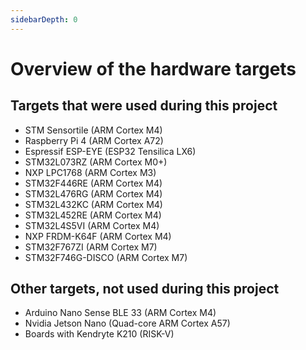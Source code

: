 ```yaml
---
sidebarDepth: 0
---
```


# Overview of the hardware targets

## Targets that were used during this project
* STM Sensortile (ARM Cortex M4)
* Raspberry Pi 4 (ARM Cortex A72)
* Espressif ESP-EYE (ESP32 Tensilica LX6)
* STM32L073RZ (ARM Cortex M0+)
* NXP LPC1768 (ARM Cortex M3)
* STM32F446RE (ARM Cortex M4)
* STM32L476RG (ARM Cortex M4)
* STM32L432KC (ARM Cortex M4)
* STM32L452RE (ARM Cortex M4)
* STM32L4S5VI (ARM Cortex M4)
* NXP FRDM-K64F (ARM Cortex M4)
* STM32F767ZI (ARM Cortex M7)
* STM32F746G-DISCO (ARM Cortex M7)

## Other targets, not used during this project
* Arduino Nano Sense BLE 33 (ARM Cortex M4)
* Nvidia Jetson Nano (Quad-core ARM Cortex A57)
* Boards with Kendryte K210 (RISK-V)